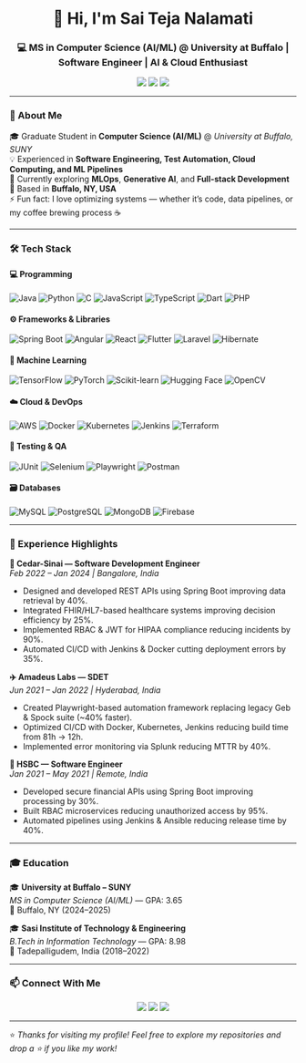 <!-- Header Banner -->
<h1 align="center">👋 Hi, I'm Sai Teja Nalamati</h1>
<h3 align="center">💻 MS in Computer Science (AI/ML) @ University at Buffalo | Software Engineer | AI & Cloud Enthusiast</h3>

<p align="center">
  <a href="mailto:saitejanalamati24@gmail.com"><img src="https://img.shields.io/badge/Email-%23EA4335.svg?&style=flat&logo=gmail&logoColor=white" /></a>
  <a href="https://www.linkedin.com/in/sai-teja-nalamati-609449217/"><img src="https://img.shields.io/badge/LinkedIn-%230077B5.svg?&style=flat&logo=linkedin&logoColor=white" /></a>
  <a href="https://github.com/saitejanalamati"><img src="https://img.shields.io/badge/GitHub-%23181717.svg?&style=flat&logo=github&logoColor=white" /></a>
</p>

---

### 🧠 About Me
🎓 Graduate Student in **Computer Science (AI/ML)** @ *University at Buffalo, SUNY*  
💡 Experienced in **Software Engineering, Test Automation, Cloud Computing, and ML Pipelines**  
🌱 Currently exploring **MLOps**, **Generative AI**, and **Full-stack Development**  
📍 Based in **Buffalo, NY, USA**  
⚡ Fun fact: I love optimizing systems — whether it’s code, data pipelines, or my coffee brewing process ☕

---

### 🛠️ Tech Stack

#### 💻 Programming
![Java](https://img.shields.io/badge/Java-%23ED8B00.svg?logo=openjdk&logoColor=white)
![Python](https://img.shields.io/badge/Python-3670A0?logo=python&logoColor=ffdd54)
![C](https://img.shields.io/badge/C-00599C?logo=c&logoColor=white)
![JavaScript](https://img.shields.io/badge/JavaScript-F7DF1E?logo=javascript&logoColor=black)
![TypeScript](https://img.shields.io/badge/TypeScript-007ACC?logo=typescript&logoColor=white)
![Dart](https://img.shields.io/badge/Dart-0175C2?logo=dart&logoColor=white)
![PHP](https://img.shields.io/badge/PHP-777BB4?logo=php&logoColor=white)

#### ⚙️ Frameworks & Libraries
![Spring Boot](https://img.shields.io/badge/Spring%20Boot-6DB33F?logo=springboot&logoColor=white)
![Angular](https://img.shields.io/badge/Angular-DD0031?logo=angular&logoColor=white)
![React](https://img.shields.io/badge/React-20232A?logo=react&logoColor=61DAFB)
![Flutter](https://img.shields.io/badge/Flutter-02569B?logo=flutter&logoColor=white)
![Laravel](https://img.shields.io/badge/Laravel-FF2D20?logo=laravel&logoColor=white)
![Hibernate](https://img.shields.io/badge/Hibernate-59666C?logo=hibernate&logoColor=white)

#### 🤖 Machine Learning
![TensorFlow](https://img.shields.io/badge/TensorFlow-FF6F00?logo=tensorflow&logoColor=white)
![PyTorch](https://img.shields.io/badge/PyTorch-EE4C2C?logo=pytorch&logoColor=white)
![Scikit-learn](https://img.shields.io/badge/Scikit--learn-F7931E?logo=scikitlearn&logoColor=white)
![Hugging Face](https://img.shields.io/badge/HuggingFace-FFD21E?logo=huggingface&logoColor=black)
![OpenCV](https://img.shields.io/badge/OpenCV-5C3EE8?logo=opencv&logoColor=white)

#### ☁️ Cloud & DevOps
![AWS](https://img.shields.io/badge/AWS-%23FF9900.svg?logo=amazon-aws&logoColor=white)
![Docker](https://img.shields.io/badge/Docker-2496ED?logo=docker&logoColor=white)
![Kubernetes](https://img.shields.io/badge/Kubernetes-326CE5?logo=kubernetes&logoColor=white)
![Jenkins](https://img.shields.io/badge/Jenkins-D24939?logo=jenkins&logoColor=white)
![Terraform](https://img.shields.io/badge/Terraform-623CE4?logo=terraform&logoColor=white)

#### 🧪 Testing & QA
![JUnit](https://img.shields.io/badge/JUnit-25A162?logo=junit5&logoColor=white)
![Selenium](https://img.shields.io/badge/Selenium-43B02A?logo=selenium&logoColor=white)
![Playwright](https://img.shields.io/badge/Playwright-2EAD33?logo=microsoft-playwright&logoColor=white)
![Postman](https://img.shields.io/badge/Postman-FF6C37?logo=postman&logoColor=white)

#### 🗃️ Databases
![MySQL](https://img.shields.io/badge/MySQL-4479A1?logo=mysql&logoColor=white)
![PostgreSQL](https://img.shields.io/badge/PostgreSQL-316192?logo=postgresql&logoColor=white)
![MongoDB](https://img.shields.io/badge/MongoDB-4EA94B?logo=mongodb&logoColor=white)
![Firebase](https://img.shields.io/badge/Firebase-FFCA28?logo=firebase&logoColor=black)

---

### 💼 Experience Highlights

**💊 Cedar-Sinai — Software Development Engineer**  
*Feb 2022 – Jan 2024 | Bangalore, India*  
- Designed and developed REST APIs using Spring Boot improving data retrieval by 40%.  
- Integrated FHIR/HL7-based healthcare systems improving decision efficiency by 25%.  
- Implemented RBAC & JWT for HIPAA compliance reducing incidents by 90%.  
- Automated CI/CD with Jenkins & Docker cutting deployment errors by 35%.  

**✈️ Amadeus Labs — SDET**  
*Jun 2021 – Jan 2022 | Hyderabad, India*  
- Created Playwright-based automation framework replacing legacy Geb & Spock suite (~40% faster).  
- Optimized CI/CD with Docker, Kubernetes, Jenkins reducing build time from 81h → 12h.  
- Implemented error monitoring via Splunk reducing MTTR by 40%.  

**🏦 HSBC — Software Engineer**  
*Jan 2021 – May 2021 | Remote, India*  
- Developed secure financial APIs using Spring Boot improving processing by 30%.  
- Built RBAC microservices reducing unauthorized access by 95%.  
- Automated pipelines using Jenkins & Ansible reducing release time by 40%.  


---

### 🎓 Education

🎓 **University at Buffalo – SUNY**  
*MS in Computer Science (AI/ML)* — GPA: 3.65  
📍 Buffalo, NY (2024–2025)  

🎓 **Sasi Institute of Technology & Engineering**  
*B.Tech in Information Technology* — GPA: 8.98  
📍 Tadepalligudem, India (2018–2022)  


---

### 📫 Connect With Me
<p align="center">
  <a href="mailto:saitejanalamati24@gmail.com"><img src="https://img.shields.io/badge/Gmail-D14836?style=for-the-badge&logo=gmail&logoColor=white"/></a>
  <a href="https://www.linkedin.com/in/YOUR_LINKEDIN"><img src="https://img.shields.io/badge/LinkedIn-0077B5?style=for-the-badge&logo=linkedin&logoColor=white"/></a>
  <a href="https://github.com/saitejanalamati"><img src="https://img.shields.io/badge/GitHub-100000?style=for-the-badge&logo=github&logoColor=white"/></a>
</p>

---

⭐ *Thanks for visiting my profile! Feel free to explore my repositories and drop a ⭐ if you like my work!*

